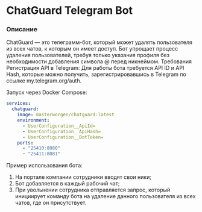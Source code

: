 # ChatGuard Telegram Bot
### Описание
ChatGuard — это телеграмм-бот, который может удалять пользователя из всех чатов, к которым он имеет доступ. Бот упрощает процесс удаления пользователей, требуя только указания профиля без необходимости добавления символа @ перед никнеймом.
Требования
Регистрация API в Telegram: Для работы бота требуется API ID и API Hash, которые можно получить, зарегистрировавшись в Telegram по ссылке my.telegram.org/auth.

Запуск через Docker Compose:
``` yaml
services:
  chatguard:
    image: masterworgen/chatguard:latest
    environment:
      - UserConfiguration__ApiId=
      - UserConfiguration__ApiHash=
      - UserConfiguration__BotToken=
    ports:
      - "25410:8080"
      - "25411:8081"
```

Пример использования бота:
1. На портале компании сотрудники вводят свои ники;
2. Бот добавляется в каждый рабочий чат;
3. При увольнении сотрудника отправляется запрос, который инициирует команду бота на удаление данного пользователя из всех чатов, где он присутствует.
